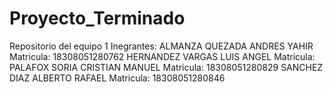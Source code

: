 # Proyecto_Terminado
Repositorio del equipo 1
Inegrantes:
ALMANZA QUEZADA ANDRES YAHIR
Matricula: 18308051280762
HERNANDEZ VARGAS LUIS ANGEL
Matricula:
PALAFOX SORIA CRISTIAN MANUEL
Matricula: 18308051280829
SANCHEZ DIAZ ALBERTO RAFAEL
Matricula: 18308051280846

